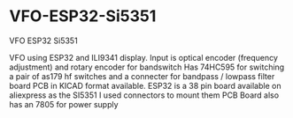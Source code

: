 # VFO-ESP32-Si5351
VFO ESP32 Si5351

VFO using ESP32 and ILI9341 display.
Input is optical encoder (frequency adjustment) and rotary encoder  for bandswitch
Has 74HC595 for switching a pair of as179 hf switches and a connecter for bandpass / lowpass filter board
PCB in KICAD format available.
ESP32 is a 38 pin board available on aliexpress as the SI5351 I used connectors to mount them
PCB Board also has an 7805 for power supply

